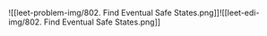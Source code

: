 ![[leet-problem-img/802. Find Eventual Safe States.png]]![[leet-edi-img/802. Find Eventual Safe States.png]]